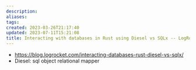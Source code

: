 ```yaml
---
description:
aliases: 
tags: 
created: 2023-03-26T21:17:40
updated: 2023-07-11T15:21:08
title: Interacting with databases in Rust using Diesel vs SQLx -- LogRocket
---
```

- https://blog.logrocket.com/interacting-databases-rust-diesel-vs-sqlx/
- Diesel: sql object relational mapper
